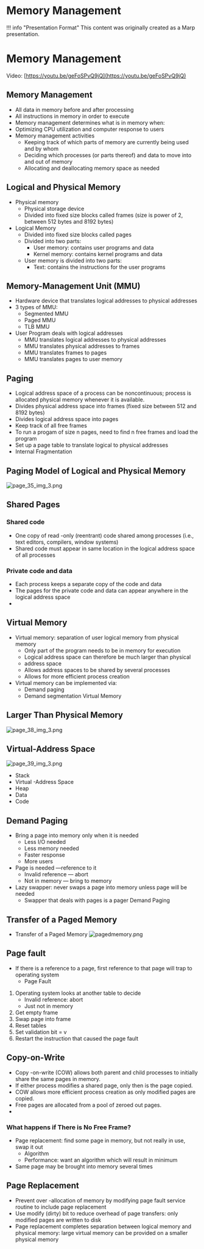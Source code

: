 # Memory Management

!!! info "Presentation Format"
    This content was originally created as a Marp presentation.

<div class="slide-content" id="slide-1">

# Memory Management

Video: [https://youtu.be/geFoSPvQ9jQ](https://youtu.be/geFoSPvQ9jQ)

</div>
<div class="slide-content" id="slide-2">

## Memory Management
- All data in memory before and after processing
- All instructions in memory in order to execute
- Memory management determines what is in memory when:
- Optimizing CPU utilization and computer response to users
- Memory management activities
    - Keeping track of which parts of memory are currently being used and by whom
    - Deciding which processes (or parts thereof) and data to move into and out of memory
    - Allocating and deallocating memory space as needed

</div>
<div class="slide-content" id="slide-3">

## Logical and Physical Memory
- Physical memory 
  - Physical storage device
  - Divided into fixed size blocks called frames (size is power of 2, between 512 bytes and 8192 bytes)
- Logical Memory
    - Divided into fixed size blocks called pages
    - Divided into two parts:
        - User memory: contains user programs and data
        - Kernel memory: contains kernel programs and data
    - User memory is divided into two parts:
        - Text: contains the instructions for the user programs

</div>
<div class="slide-content" id="slide-4">

## Memory-Management Unit (MMU)
- Hardware device that translates logical addresses to physical addresses
- 3 types of MMU:
    - Segmented MMU
    - Paged MMU
    - TLB MMU
- User Program deals with logical addresses
    - MMU translates logical addresses to physical addresses
    - MMU translates physical addresses to frames
    - MMU translates frames to pages
    - MMU translates pages to user memory

</div>
<div class="slide-content" id="slide-5">

## Paging
- Logical address space of a process can be noncontinuous; process is allocated physical memory whenever it is available.
- Divides physical address space into frames (fixed size between 512 and 8192 bytes)
- Divides logical address space into pages
- Keep track of all free frames
- To run a progam of size n pages, need to find n free frames  and load the program
- Set up a page table to translate logical to physical addresses
- Internal Fragmentation

</div>
<div class="slide-content" id="slide-6">

## Paging Model of Logical and Physical Memory

![page_35_img_3.png](../assets/images/page_35_img_3.png)

</div>
<div class="slide-content" id="slide-7">

## Shared Pages
### Shared code
- One copy of read -only (reentrant) code shared among processes (i.e., text editors, compilers, window systems)
- Shared code must appear in same location in the logical address space of all processes

### Private code and data

- Each process keeps a separate copy of the code and data
- The pages for the private code and data can appear anywhere in the logical address space
-

</div>
<div class="slide-content" id="slide-8">

## Virtual Memory

- Virtual memory: separation of user logical memory from physical memory
    - Only part of the program needs to be in memory for execution
    - Logical address space can therefore be much larger than physical
    - address space
    - Allows address spaces to be shared by several processes
    - Allows for more efficient process creation
- Virtual memory can be implemented via:
    - Demand paging
    - Demand segmentation Virtual Memory

</div>
<div class="slide-content" id="slide-9">

## Larger Than Physical Memory

![page_38_img_3.png](../assets/images/page_38_img_3.png)

</div>
<div class="slide-content" id="slide-10">

## Virtual-Address Space

![page_39_img_3.png](../assets/images/page_39_img_3.png)

- Stack
- Virtual -Address Space
- Heap
- Data
- Code

</div>
<div class="slide-content" id="slide-11">

## Demand Paging
- Bring a page into memory only when it is needed
    - Less I/O needed
    - Less memory needed
    - Faster response
    - More users
- Page is needed —reference to it
    - Invalid reference — abort
    - Not in memory — bring to memory
- Lazy swapper: never swaps a page into memory unless page will be needed
    - Swapper that deals with pages is a pager Demand Paging

</div>
<div class="slide-content" id="slide-12">

## Transfer of a Paged Memory
- Transfer of a Paged Memory
![pagedmemory.png](../assets/images/pagedmemory.png)

</div>
<div class="slide-content" id="slide-13">

## Page fault
- If there is a reference to a page, first reference to that page will trap to operating system
  - Page Fault

1. Operating system looks at another table to decide
    - Invalid reference: abort
    - Just not in memory
2. Get empty frame
3. Swap page into frame
4. Reset tables
5. Set validation bit = v
6. Restart the instruction that caused the page fault

</div>
<div class="slide-content" id="slide-14">

## Copy-on-Write
- Copy -on-write (COW) allows both parent and child processes to initially share the same pages in memory.
- If either process modifies a shared page, only then is the page copied.
- COW allows more efficient process creation as only modified pages are copied.
- Free pages are allocated from a pool of zeroed out pages. 
-

</div>
<div class="slide-content" id="slide-15">

### What happens if There is No Free Frame?
- Page replacement: find some page in memory, but not really in use, swap it out
    - Algorithm
    - Performance: want an algorithm which will result in minimum
- Same page may be brought into memory several times

</div>
<div class="slide-content" id="slide-16">

## Page Replacement

- Prevent over -allocation of memory by modifying page fault service routine to include page replacement
- Use modify (dirty) bit to reduce overhead of page transfers: only modified pages are written to disk
- Page replacement completes separation between logical memory and physical memory: large virtual memory can be provided on a smaller physical memory

</div>

